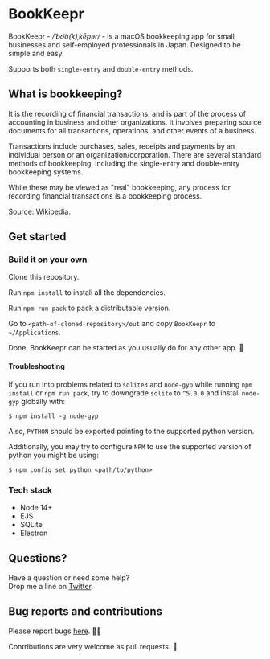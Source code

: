 # BookKeepr

BookKeepr - _/ˈbo͝o(k)ˌkēpər/_ - is a macOS bookkeeping app for small businesses and self-employed professionals in Japan. Designed to be simple and easy.

Supports both `single-entry` and `double-entry` methods.

## What is bookkeeping?

It is the recording of financial transactions, and is part of the process of accounting in business and other organizations. It involves preparing source documents for all transactions, operations, and other events of a business.

Transactions include purchases, sales, receipts and payments by an individual person or an organization/corporation. There are several standard methods of bookkeeping, including the single-entry and double-entry bookkeeping systems.

While these may be viewed as "real" bookkeeping, any process for recording financial transactions is a bookkeeping process.

Source: [Wikipedia](https://en.wikipedia.org/wiki/Bookkeeping).

## Get started

### Build it on your own

Clone this repository.

Run `npm install` to install all the dependencies.

Run `npm run pack` to pack a distributable version.

Go to `<path-of-cloned-repository>/out` and copy `BookKeepr` to `~/Applications`.

Done. BookKeepr can be started as you usually do for any other app. 🤘

#### Troubleshooting

If you run into problems related to `sqlite3` and `node-gyp` while running `npm install` or `npm run pack`, try to downgrade `sqlite` to `^5.0.0` and install `node-gyp` globally with:

```
$ npm install -g node-gyp
```

Also, `PYTHON` should be exported pointing to the supported python version.

Additionally, you may try to configure `NPM` to use the supported version of python you might be using:

```
$ npm config set python <path/to/python>
```

### Tech stack

- Node 14+
- EJS
- SQLite
- Electron

## Questions?

Have a question or need some help? <br>
Drop me a line on [Twitter](https://twitter.com/rogeriotaques).

## Bug reports and contributions

Please report bugs [here](https://github.com/rogeriotaques/bookkeepr/issues). 🙇‍♂️

Contributions are very welcome as pull requests. 🙏
